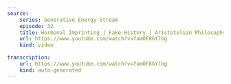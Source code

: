 ```yaml
---
source:
    series: Generative Energy Stream
    episode: 32
    title: Hormonal Imprinting | Fake History | Aristotelian Philosophy | Marx, Lenin, Stalin, and Lysenko
    url: https://www.youtube.com/watch?v=famOF8GYlbg
    kind: video

transcription:
    url: https://www.youtube.com/watch?v=famOF8GYlbg
    kind: auto-generated
---
```

